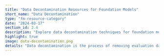 ```yaml
---
title: "Data Decontamination Resources for Foundation Models"
short_name: "Data Decontamination"
type: "fm-resource-category"
date: "2024-03-17"
section_id: 2.4
description: "Explore data decontamination techniques for foundation model training datasets. Learn how to protect test data integrity and ensure reliable model evaluation with canaries and proactive decontamination methods."
highlight: true
image: data-decontamination.png
details: "Data decontamination is the process of removing evaluation data from the training set. This step ensures the integrity of model evaluation. The following resources aid in proactively protecting test data with canaries, decontaminating data before training, and identifying or proving what data a model was trained on."
---
```

